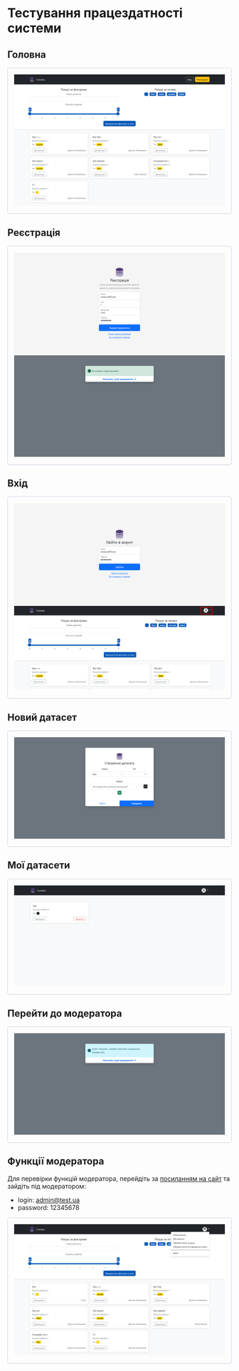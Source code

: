 # Тестування працездатності системи
## Головна
<center style="
    border-radius:4px;
    border: 1px solid #cfd7e6;
    box-shadow: 0 1px 3px 0 rgba(89,105,129,.05), 0 1px 1px 0 rgba(0,0,0,.025);
    padding: 1em;"
>

<img src='./Головна.png' />

</center>

## Реєстрація
<center style="
    border-radius:4px;
    border: 1px solid #cfd7e6;
    box-shadow: 0 1px 3px 0 rgba(89,105,129,.05), 0 1px 1px 0 rgba(0,0,0,.025);
    padding: 1em;"
>

<img src='./Реєстрація1.png' />
<img src='./Реєстрація2.png' />

</center>

## Вхід
<center style="
    border-radius:4px;
    border: 1px solid #cfd7e6;
    box-shadow: 0 1px 3px 0 rgba(89,105,129,.05), 0 1px 1px 0 rgba(0,0,0,.025);
    padding: 1em;"
>

<img src='./Вхід1.png' />
<img src='./Вхід2.png' />

</center>

## Новий датасет
<center style="
    border-radius:4px;
    border: 1px solid #cfd7e6;
    box-shadow: 0 1px 3px 0 rgba(89,105,129,.05), 0 1px 1px 0 rgba(0,0,0,.025);
    padding: 1em;"
>

<img src='./Новий_датасет.png' />

</center>

## Мої датасети
<center style="
    border-radius:4px;
    border: 1px solid #cfd7e6;
    box-shadow: 0 1px 3px 0 rgba(89,105,129,.05), 0 1px 1px 0 rgba(0,0,0,.025);
    padding: 1em;"
>

<img src='./Мої_датасети.png' />

</center>

## Перейти до модератора
<center style="
    border-radius:4px;
    border: 1px solid #cfd7e6;
    box-shadow: 0 1px 3px 0 rgba(89,105,129,.05), 0 1px 1px 0 rgba(0,0,0,.025);
    padding: 1em;"
>

<img src='./Перейти_до_модератора.png' />

</center>

## Функції модератора

Для перевірки функцій модератора, перейдіть за [посиланням на сайт](https://fastroof-team-project-rest.herokuapp.com/) та зайдіть під модератором:
- login: admin@test.ua
- password: 12345678

<center style="
    border-radius:4px;
    border: 1px solid #cfd7e6;
    box-shadow: 0 1px 3px 0 rgba(89,105,129,.05), 0 1px 1px 0 rgba(0,0,0,.025);
    padding: 1em;"
>

<img src='./Модератор.png' />

</center>
